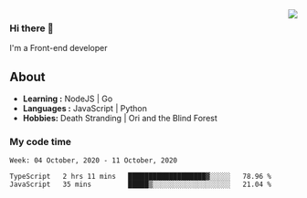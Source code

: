 <img align='right' src="https://github-readme-stats.vercel.app/api?username=strugglebak&show_icons=true">

### Hi there 👋

I'm a Front-end developer

## About

-  **Learning :** NodeJS | Go
-  **Languages :** JavaScript | Python
-  **Hobbies:** Death Stranding | Ori and the Blind Forest

### My code time

<!--START_SECTION:waka-->
```text
Week: 04 October, 2020 - 11 October, 2020

TypeScript   2 hrs 11 mins   ███████████████████▓░░░░░   78.96 % 
JavaScript   35 mins         █████▒░░░░░░░░░░░░░░░░░░░   21.04 % 
```
<!--END_SECTION:waka-->
